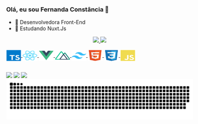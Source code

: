 ### Olá, eu sou Fernanda Constância 👋

- 🔭 Desenvolvedora Front-End
- 🌱 Estudando Nuxt.Js

<div align="center">
  <a href="https://github.com/fernandaconstancia">
  <img height="180em" src="https://github-readme-stats.vercel.app/api?username=fernandaconstancia&show_icons=true&theme=dracula&include_all_commits=true&count_private=true&&hide=stars,issues,contribs"/>
  <img height="180em" src="https://github-readme-stats.vercel.app/api/top-langs/?username=fernandaconstancia&layout=compact&langs_count=10&theme=dracula&count_private=true"/>
</div>

 <div style="display: inline_block"><br>
   <img align="center" alt="Feh-Ts" height="30" width="40" src="https://raw.githubusercontent.com/devicons/devicon/master/icons/typescript/typescript-plain.svg">
   <img align="center" alt="Feh-React" height="30" width="40" src="https://raw.githubusercontent.com/devicons/devicon/master/icons/react/react-original.svg">  
   <img align="center" alt="Feh-vue" height="30" width="40" src="https://raw.githubusercontent.com/devicons/devicon/master/icons/vuejs/vuejs-original.svg">
   <img align="center" alt="Feh-nuxt" height="30" width="40" src="https://raw.githubusercontent.com/devicons/devicon/master/icons/nuxtjs/nuxtjs-original.svg">
   <img align="center" alt="Feh-tailwind" height="30" width="40" src="https://raw.githubusercontent.com/devicons/devicon/master/icons/tailwindcss/tailwindcss-original.svg">
   <img align="center" alt="Feh-HTML" height="30" width="40" src="https://raw.githubusercontent.com/devicons/devicon/master/icons/html5/html5-original.svg">
   <img align="center" alt="Feh-CSS" height="30" width="40" src="https://raw.githubusercontent.com/devicons/devicon/master/icons/css3/css3-original.svg">
   <img align="center" alt="Feh-Js" height="30" width="40" src="https://raw.githubusercontent.com/devicons/devicon/master/icons/javascript/javascript-plain.svg">   
</div>

  ##
 
<div> 
<!--   <a href="https://www.youtube.com/channel/UC_-uuuZbY0AAt9CViNzvc-Q" target="_blank"><img src="https://img.shields.io/badge/YouTube-FF0000?style=for-the-badge&logo=youtube&logoColor=white" target="_blank"></a> -->
  <a href="https://instagram.com/feh.constancia" target="_blank"><img src="https://img.shields.io/badge/-Instagram-%23E4405F?style=for-the-badge&logo=instagram&logoColor=white" target="_blank"></a>
  <a href = "mailto:fernandaconstancia@gmail.com"><img src="https://img.shields.io/badge/-Gmail-%23333?style=for-the-badge&logo=gmail&logoColor=white" target="_blank"></a>
  <a href="https://www.linkedin.com/in/fernanda-constância-b117789a" target="_blank"><img src="https://img.shields.io/badge/-LinkedIn-%230077B5?style=for-the-badge&logo=linkedin&logoColor=white" target="_blank"></a> 

 <picture>
  <source
    media="(prefers-color-scheme: dark)"
    srcset="https://raw.githubusercontent.com/fernandaconstancia/fernandaconstancia/output/github-contribution-grid-snake-dark.svg"
  />
  <source
    media="(prefers-color-scheme: light)"
    srcset="https://raw.githubusercontent.com/fernandaconstancia/fernandaconstancia/output/github-contribution-grid-snake.svg"
  />
  <img
    alt="github contribution grid snake animation"
    src="https://raw.githubusercontent.com/fernandaconstancia/fernandaconstancia/output/github-contribution-grid-snake.svg"
  />
</picture> 
</div>
  
<!-- **fernandaconstancia/fernandaconstancia** is a ✨ _special_ ✨ repository because its `README.md` (this file) appears on your GitHub profile.

Here are some ideas to get you started:

- 🔭 I’m currently working on ...
- 🌱 Estudando React.Js
- 👯 I’m looking to collaborate on ...
- 🤔 I’m looking for help with ...
- 💬 Ask me about ...
- 📫 How to reach me: ...
- 😄 Pronouns: ...
- ⚡ Fun fact: ...
 -->

<!--   https://github.com/anuraghazra/github-readme-stats/tree/master/themes -->
